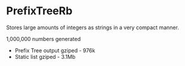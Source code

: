 # PrefixTreeRb

Stores large amounts of integers as strings in a very compact manner.

1,000,000 numbers generated
* Prefix Tree output gziped - 976k
* Static list gziped - 3.1Mb
